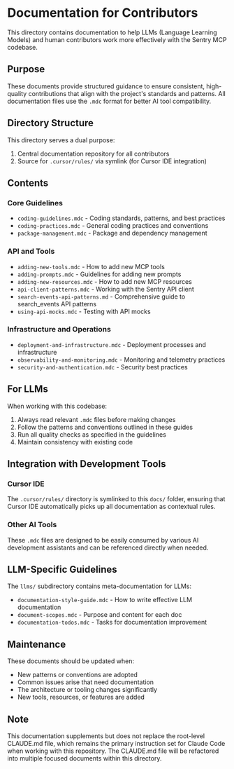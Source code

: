 # Documentation for Contributors

This directory contains documentation to help LLMs (Language Learning Models) and human contributors work more effectively with the Sentry MCP codebase.

## Purpose

These documents provide structured guidance to ensure consistent, high-quality contributions that align with the project's standards and patterns. All documentation files use the `.mdc` format for better AI tool compatibility.

## Directory Structure

This directory serves a dual purpose:
1. Central documentation repository for all contributors
2. Source for `.cursor/rules/` via symlink (for Cursor IDE integration)

## Contents

### Core Guidelines
- `coding-guidelines.mdc` - Coding standards, patterns, and best practices
- `coding-practices.mdc` - General coding practices and conventions
- `package-management.mdc` - Package and dependency management

### API and Tools
- `adding-new-tools.mdc` - How to add new MCP tools
- `adding-prompts.mdc` - Guidelines for adding new prompts
- `adding-new-resources.mdc` - How to add new MCP resources
- `api-client-patterns.mdc` - Working with the Sentry API client
- `search-events-api-patterns.md` - Comprehensive guide to search_events API patterns
- `using-api-mocks.mdc` - Testing with API mocks

### Infrastructure and Operations
- `deployment-and-infrastructure.mdc` - Deployment processes and infrastructure
- `observability-and-monitoring.mdc` - Monitoring and telemetry practices
- `security-and-authentication.mdc` - Security best practices

## For LLMs

When working with this codebase:
1. Always read relevant `.mdc` files before making changes
2. Follow the patterns and conventions outlined in these guides
3. Run all quality checks as specified in the guidelines
4. Maintain consistency with existing code

## Integration with Development Tools

### Cursor IDE
The `.cursor/rules/` directory is symlinked to this `docs/` folder, ensuring that Cursor IDE automatically picks up all documentation as contextual rules.

### Other AI Tools
These `.mdc` files are designed to be easily consumed by various AI development assistants and can be referenced directly when needed.

## LLM-Specific Guidelines

The `llms/` subdirectory contains meta-documentation for LLMs:
- `documentation-style-guide.mdc` - How to write effective LLM documentation
- `document-scopes.mdc` - Purpose and content for each doc
- `documentation-todos.mdc` - Tasks for documentation improvement

## Maintenance

These documents should be updated when:
- New patterns or conventions are adopted
- Common issues arise that need documentation
- The architecture or tooling changes significantly
- New tools, resources, or features are added

## Note

This documentation supplements but does not replace the root-level CLAUDE.md file, which remains the primary instruction set for Claude Code when working with this repository. The CLAUDE.md file will be refactored into multiple focused documents within this directory.